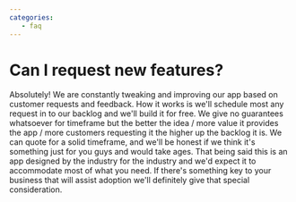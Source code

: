 ```yaml
---
categories:
   - faq
---
```

# Can I request new features?

Absolutely! We are constantly tweaking and improving our app based on
customer requests and feedback. How it works is we\'ll schedule most any
request in to our backlog and we\'ll build it for free. We give no
guarantees whatsoever for timeframe but the better the idea / more value
it provides the app / more customers requesting it the higher up the
backlog it is. We can quote for a solid timeframe, and we\'ll be honest
if we think it\'s something just for you guys and would take ages. That
being said this is an app designed by the industry for the industry and
we\'d expect it to accommodate most of what you need. If there\'s
something key to your business that will assist adoption we\'ll
definitely give that special consideration.

